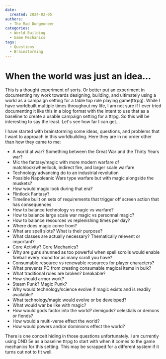```yaml
---
date:
  created: 2024-02-05 
authors:
  - The Mad Dungeoneer
categories:
  - World Building
  - Game Mechanics
tags:
  - Questions
  - Brainstorming
---
```


# When the world was just an idea...

This is a thought experiment of sorts. Or better put an experiment in documenting my work towards designing, building, and ultimately using a world as a campaign setting for a table top role playing game(ttrpg). While I have worldbuilt multiple times throughout my life, I am not sure if I ever tried documenting it like this in a blog format with the intent to use that as a baseline to create a usable campaign setting for a ttrpg. So this will be interesting to say the least. Let's see how far I can get...

<!-- more -->

I have started with brainstorming some ideas, questions, and problems that I want to approach in this worldbuilding. Here they are in no order other than how they came to me:

- A world at war? Something between the Great War and the Thirty Years war?
- Mic the fantasy/magic with more modern warfare of matchlock/wheellock, indirect fire, and larger scale warfare
- Technology advancing do to an industrial revolution
- Possible Napoleanic Wars type warfare but with magic alongside the muskets?
- How would magic look during that era?
- Flintlock Fantasy?
- Timeline built on sets of requirements that trigger off screen action that has consequences
- How to balance technology vs magic vs warfare?
- How to balance large scale war magic vs personnal magic?
- How to balance resources vs replenishing times per day?
- Where does magic come from?
- What are spell slots? What is their purpose?
- What classes are actually necessary? Thematically relevent or important?
- Core Activity? Core Mechanics?
- Why are guns shunned as too powerful when spell scrolls would enable fireball every round for as many scroll you have?
- Consumable resource vs renewable resources for player characters?
- What prevents PC from creating consumable magical items in bulk?
- What traditional rules are broken? breakable?
- How should armor work?
- Steam Punk? Magic Punk?
- Why would technology/science evolve if magic exists and is readily available?
- What technology/magic would evolve or be developed?
- What would war be like with magic?
- How would gods factor into the world? demigods? celestials or demons or fiends?
- How would a multi-verse effect the world?
- How would powers and/or dominions effect the world?

There is one conceit hiding in those questions unfortunately. I am currently using DND 5e as a baseline ttrpg to start with when it comes to the game mechanics for this setting. This may be scrapped for a different system if it turns out not to fit well. 
